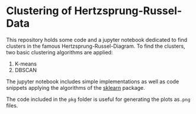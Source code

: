 # Clustering of Hertzsprung-Russel-Data
This repository holds some code and a jupyter notebook dedicated to find clusters in the famous 
Hertzsprung-Russel-Diagram. To find the clusters, two basic clustering algorithms are applied:
1. K-means
2. DBSCAN

The jupyter notebook includes simple implementations as well as code snippets applying the algorithms of the 
[sklearn](https://scikit-learn.org/stable/) package. 

The code included in the `pkg` folder is useful for generating the plots as`.png` files.